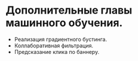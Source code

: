 # Дополнительные главы машинного обучения.
* Реализация градиентного бустинга.  
* Коллаборативная фильтрация.  
* Предсказание клика по баннеру.  

